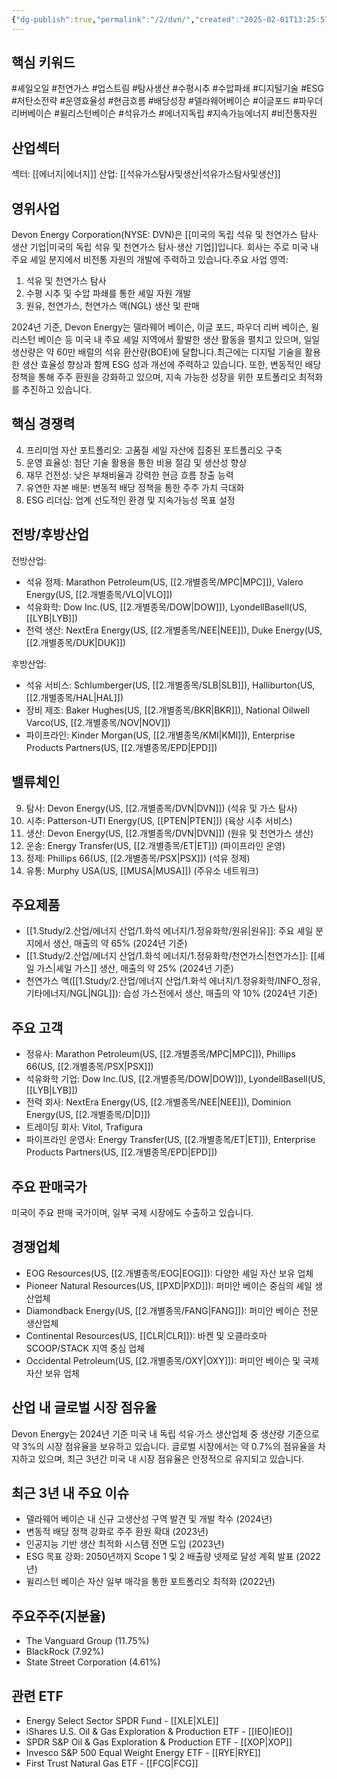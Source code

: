 ```yaml
---
{"dg-publish":true,"permalink":"/2/dvn/","created":"2025-02-01T13:25:57.173+09:00","updated":"2025-07-29T21:37:04.601+09:00"}
---
```


## 핵심 키워드

#셰일오일 #천연가스 #업스트림 #탐사생산 #수평시추 #수압파쇄 #디지털기술 #ESG #저탄소전략 #운영효율성 #현금흐름 #배당성장 #델라웨어베이슨 #이글포드 #파우더리버베이슨 #윌리스턴베이슨 #석유가스 #에너지독립 #지속가능에너지 #비전통자원

## 산업섹터

섹터: [[에너지\|에너지]]
산업: [[석유가스탐사및생산\|석유가스탐사및생산]]

## 영위사업

Devon Energy Corporation(NYSE: DVN)은 [[미국의 독립 석유 및 천연가스 탐사·생산 기업\|미국의 독립 석유 및 천연가스 탐사·생산 기업]]입니다. 회사는 주로 미국 내 주요 셰일 분지에서 비전통 자원의 개발에 주력하고 있습니다.주요 사업 영역:

1. 석유 및 천연가스 탐사
2. 수평 시추 및 수압 파쇄를 통한 셰일 자원 개발
3. 원유, 천연가스, 천연가스 액(NGL) 생산 및 판매

2024년 기준, Devon Energy는 델라웨어 베이슨, 이글 포드, 파우더 리버 베이슨, 윌리스턴 베이슨 등 미국 내 주요 셰일 지역에서 활발한 생산 활동을 펼치고 있으며, 일일 생산량은 약 60만 배럴의 석유 환산량(BOE)에 달합니다.최근에는 디지털 기술을 활용한 생산 효율성 향상과 함께 ESG 성과 개선에 주력하고 있습니다. 또한, 변동적인 배당 정책을 통해 주주 환원을 강화하고 있으며, 지속 가능한 성장을 위한 포트폴리오 최적화를 추진하고 있습니다.

## 핵심 경쟁력

4. 프리미엄 자산 포트폴리오: 고품질 셰일 자산에 집중된 포트폴리오 구축
5. 운영 효율성: 첨단 기술 활용을 통한 비용 절감 및 생산성 향상
6. 재무 건전성: 낮은 부채비율과 강력한 현금 흐름 창출 능력
7. 유연한 자본 배분: 변동적 배당 정책을 통한 주주 가치 극대화
8. ESG 리더십: 업계 선도적인 환경 및 지속가능성 목표 설정

## 전방/후방산업

전방산업:

- 석유 정제: Marathon Petroleum(US, [[2.개별종목/MPC\|MPC]]), Valero Energy(US, [[2.개별종목/VLO\|VLO]])
- 석유화학: Dow Inc.(US, [[2.개별종목/DOW\|DOW]]), LyondellBasell(US, [[LYB\|LYB]])
- 전력 생산: NextEra Energy(US, [[2.개별종목/NEE\|NEE]]), Duke Energy(US, [[2.개별종목/DUK\|DUK]])

후방산업:

- 석유 서비스: Schlumberger(US, [[2.개별종목/SLB\|SLB]]), Halliburton(US, [[2.개별종목/HAL\|HAL]])
- 장비 제조: Baker Hughes(US, [[2.개별종목/BKR\|BKR]]), National Oilwell Varco(US, [[2.개별종목/NOV\|NOV]])
- 파이프라인: Kinder Morgan(US, [[2.개별종목/KMI\|KMI]]), Enterprise Products Partners(US, [[2.개별종목/EPD\|EPD]])

## 밸류체인

9. 탐사: Devon Energy(US, [[2.개별종목/DVN\|DVN]]) (석유 및 가스 탐사)
10. 시추: Patterson-UTI Energy(US, [[PTEN\|PTEN]]) (육상 시추 서비스)
11. 생산: Devon Energy(US, [[2.개별종목/DVN\|DVN]]) (원유 및 천연가스 생산)
12. 운송: Energy Transfer(US, [[2.개별종목/ET\|ET]]) (파이프라인 운영)
13. 정제: Phillips 66(US, [[2.개별종목/PSX\|PSX]]) (석유 정제)
14. 유통: Murphy USA(US, [[MUSA\|MUSA]]) (주유소 네트워크)

## 주요제품

- [[1.Study/2.산업/에너지 산업/1.화석 에너지/1.정유화학/원유\|원유]]: 주요 셰일 분지에서 생산, 매출의 약 65% (2024년 기준)
- [[1.Study/2.산업/에너지 산업/1.화석 에너지/1.정유화학/천연가스\|천연가스]]: [[셰일 가스\|셰일 가스]] 생산, 매출의 약 25% (2024년 기준)
- 천연가스 액([[1.Study/2.산업/에너지 산업/1.화석 에너지/1.정유화학/INFO_정유, 기타에너지/NGL\|NGL]]): 습성 가스전에서 생산, 매출의 약 10% (2024년 기준)

## 주요 고객

- 정유사: Marathon Petroleum(US, [[2.개별종목/MPC\|MPC]]), Phillips 66(US, [[2.개별종목/PSX\|PSX]])
- 석유화학 기업: Dow Inc.(US, [[2.개별종목/DOW\|DOW]]), LyondellBasell(US, [[LYB\|LYB]])
- 전력 회사: NextEra Energy(US, [[2.개별종목/NEE\|NEE]]), Dominion Energy(US, [[2.개별종목/D\|D]])
- 트레이딩 회사: Vitol, Trafigura
- 파이프라인 운영사: Energy Transfer(US, [[2.개별종목/ET\|ET]]), Enterprise Products Partners(US, [[2.개별종목/EPD\|EPD]])

## 주요 판매국가

미국이 주요 판매 국가이며, 일부 국제 시장에도 수출하고 있습니다.

## 경쟁업체

- EOG Resources(US, [[2.개별종목/EOG\|EOG]]): 다양한 셰일 자산 보유 업체
- Pioneer Natural Resources(US, [[PXD\|PXD]]): 퍼미안 베이슨 중심의 셰일 생산업체
- Diamondback Energy(US, [[2.개별종목/FANG\|FANG]]): 퍼미안 베이슨 전문 생산업체
- Continental Resources(US, [[CLR\|CLR]]): 바켄 및 오클라호마 SCOOP/STACK 지역 중심 업체
- Occidental Petroleum(US, [[2.개별종목/OXY\|OXY]]): 퍼미안 베이슨 및 국제 자산 보유 업체

## 산업 내 글로벌 시장 점유율

Devon Energy는 2024년 기준 미국 내 독립 석유·가스 생산업체 중 생산량 기준으로 약 3%의 시장 점유율을 보유하고 있습니다. 글로벌 시장에서는 약 0.7%의 점유율을 차지하고 있으며, 최근 3년간 미국 내 시장 점유율은 안정적으로 유지되고 있습니다.

## 최근 3년 내 주요 이슈

- 델라웨어 베이슨 내 신규 고생산성 구역 발견 및 개발 착수 (2024년)
- 변동적 배당 정책 강화로 주주 환원 확대 (2023년)
- 인공지능 기반 생산 최적화 시스템 전면 도입 (2023년)
- ESG 목표 강화: 2050년까지 Scope 1 및 2 배출량 넷제로 달성 계획 발표 (2022년)
- 윌리스턴 베이슨 자산 일부 매각을 통한 포트폴리오 최적화 (2022년)

## 주요주주(지분율)

- The Vanguard Group (11.75%)
- BlackRock (7.92%)
- State Street Corporation (4.61%)

## 관련 ETF

- Energy Select Sector SPDR Fund - [[XLE\|XLE]]
- iShares U.S. Oil & Gas Exploration & Production ETF - [[IEO\|IEO]]
- SPDR S&P Oil & Gas Exploration & Production ETF - [[XOP\|XOP]]
- Invesco S&P 500 Equal Weight Energy ETF - [[RYE\|RYE]]
- First Trust Natural Gas ETF - [[FCG\|FCG]]